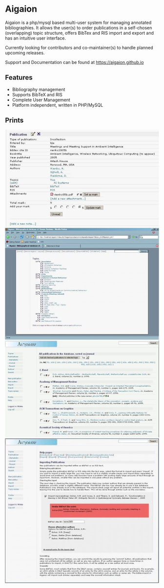 # Aigaion

Aigaion is a php/mysql based multi-user system for managing annotated bibliographies. It allows the user(s) to order publications in a self-chosen (overlapping) topic structure, offers BibTex and RIS import and export and has an intuitive user interface.

Currently looking for contributors and co-maintainer(s) to handle planned upcoming releases.

Support and Documentation can be found at https://aigaion.github.io


## Features

 * Bibliography management
 * Supports BibTeX and RIS
 * Complete User Management
 * Platform independent, written in PHP/MySQL

## Prints

<img src="https://github.com/aigaion/aigaion.github.io/blob/main/img/1.jpeg">
<img src="https://github.com/aigaion/aigaion.github.io/blob/main/img/2.jpeg">
<img src="https://github.com/aigaion/aigaion.github.io/blob/main/img/3.jpeg">
<img src="https://github.com/aigaion/aigaion.github.io/blob/main/img/4.jpeg">

